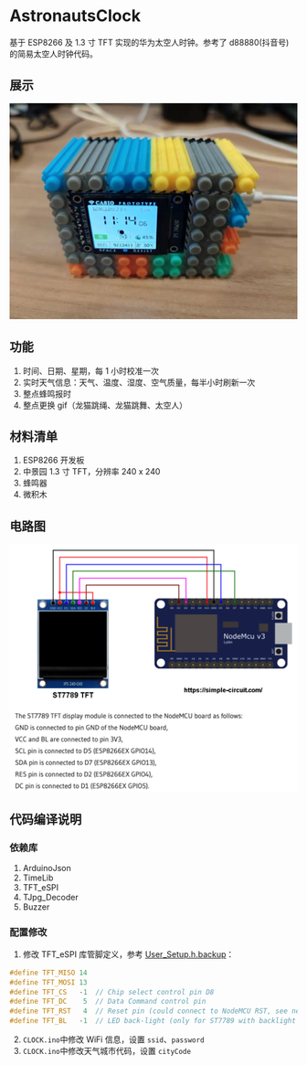 # AstronautsClock
基于 ESP8266 及 1.3 寸 TFT 实现的华为太空人时钟。参考了 d88880(抖音号) 的简易太空人时钟代码。

## 展示
![AstronautsClock](doc/AstronautsClock.jpeg)

## 功能
1. 时间、日期、星期，每 1 小时校准一次
2. 实时天气信息：天气、温度、湿度、空气质量，每半小时刷新一次
3. 整点蜂鸣报时
4. 整点更换 gif（龙猫跳绳、龙猫跳舞、太空人）

## 材料清单
1. ESP8266 开发板
2. 中景园 1.3 寸 TFT，分辨率 240 x 240
3. 蜂鸣器
4. 微积木

## 电路图
![tft](doc/TFT.png)

## 代码编译说明
### 依赖库
1. ArduinoJson
2. TimeLib
3. TFT_eSPI
4. TJpg_Decoder
5. Buzzer

### 配置修改
1. 修改 TFT_eSPI 库管脚定义，参考 [User_Setup.h.backup](https://raw.githubusercontent.com/217heidai/AstronautsClock/main/src/User_Setup.h.backup)：
```C
#define TFT_MISO 14
#define TFT_MOSI 13
#define TFT_CS   -1  // Chip select control pin D8
#define TFT_DC    5  // Data Command control pin
#define TFT_RST   4  // Reset pin (could connect to NodeMCU RST, see next line)
#define TFT_BL   -1  // LED back-light (only for ST7789 with backlight control pin)
```
2. `CLOCK.ino`中修改 WiFi 信息，设置 `ssid`、`password`
3. `CLOCK.ino`中修改天气城市代码，设置 `cityCode`

